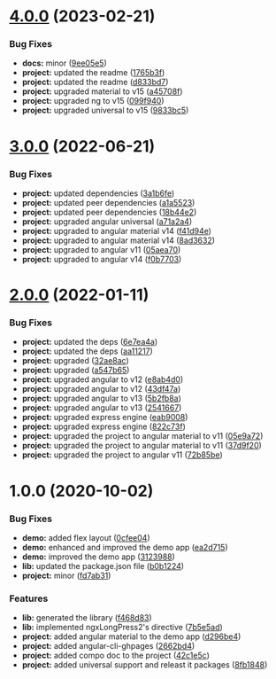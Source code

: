 

# [4.0.0](https://github.com/anthonynahas/ngx-long-press2/compare/3.0.0...4.0.0) (2023-02-21)


### Bug Fixes

* **docs:** minor ([9ee05e5](https://github.com/anthonynahas/ngx-long-press2/commit/9ee05e50bbfee5a04f538b5ef89e2869e14904df))
* **project:** updated the readme ([1765b3f](https://github.com/anthonynahas/ngx-long-press2/commit/1765b3ff2698069eda8a22ce0580fea6add925fe))
* **project:** updated the readme ([d833bd7](https://github.com/anthonynahas/ngx-long-press2/commit/d833bd77fc3d2fc92313c9aab514d297294d8479))
* **project:** upgraded material to v15 ([a45708f](https://github.com/anthonynahas/ngx-long-press2/commit/a45708f600124df975a86d560aba718a1a435213))
* **project:** upgraded ng to v15 ([099f940](https://github.com/anthonynahas/ngx-long-press2/commit/099f940daa40951057eb0f56663896367f1ec128))
* **project:** upgraded universal to v15 ([9833bc5](https://github.com/anthonynahas/ngx-long-press2/commit/9833bc5ba3890626f9719b5c2c23575cf6a69f2f))

# [3.0.0](https://github.com/anthonynahas/ngx-long-press2/compare/2.0.0...3.0.0) (2022-06-21)


### Bug Fixes

* **project:** updated dependencies ([3a1b6fe](https://github.com/anthonynahas/ngx-long-press2/commit/3a1b6fed0ef2a265db703d75d1af3de4f0262d6c))
* **project:** updated peer dependencies ([a1a5523](https://github.com/anthonynahas/ngx-long-press2/commit/a1a5523309ef0cd75d84fe5eb13b9d35a9690721))
* **project:** updated peer dependencies ([18b44e2](https://github.com/anthonynahas/ngx-long-press2/commit/18b44e200e7b27d7969c05213999daccd07bc75e))
* **project:** upgraded angular universal ([a71a2a4](https://github.com/anthonynahas/ngx-long-press2/commit/a71a2a4c6c70523ca62c166111ccc5bdf39e2cb4))
* **project:** upgraded to angular material v14 ([f41d94e](https://github.com/anthonynahas/ngx-long-press2/commit/f41d94eb8cde3a1cce131d2efe2f1afe2ec3d720))
* **project:** upgraded to angular material v14 ([8ad3632](https://github.com/anthonynahas/ngx-long-press2/commit/8ad3632cf6d1eeff2e077bf442e02215c5536f43))
* **project:** upgraded to angular v11 ([05aea70](https://github.com/anthonynahas/ngx-long-press2/commit/05aea70ce9c47fd2f4889c74459fed0665312a93))
* **project:** upgraded to angular v14 ([f0b7703](https://github.com/anthonynahas/ngx-long-press2/commit/f0b77034d19e34983aab43429c7f0f1f233241fe))

# [2.0.0](https://github.com/anthonynahas/ngx-long-press2/compare/1.0.0...2.0.0) (2022-01-11)


### Bug Fixes

* **project:** updated the deps ([6e7ea4a](https://github.com/anthonynahas/ngx-long-press2/commit/6e7ea4a9dcd8db7c7c168b28a00d19b06037bcb9))
* **project:** updated the deps ([aa11217](https://github.com/anthonynahas/ngx-long-press2/commit/aa11217c5f42737b1a5f04056e33074590f6e8fc))
* **project:** upgraded ([32ae8ac](https://github.com/anthonynahas/ngx-long-press2/commit/32ae8ac3299a2516108583b8c0f93f829ea1adfd))
* **project:** upgraded ([a547b65](https://github.com/anthonynahas/ngx-long-press2/commit/a547b656840de4d125d789068064c1465e28256c))
* **project:** upgraded angular to v12 ([e8ab4d0](https://github.com/anthonynahas/ngx-long-press2/commit/e8ab4d06f5ad1f76db6d81096b65ef6b1c981bdd))
* **project:** upgraded angular to v12 ([43df47a](https://github.com/anthonynahas/ngx-long-press2/commit/43df47a3b50cc9963eb1b29374e99247ac64467c))
* **project:** upgraded angular to v13 ([5b2fb8a](https://github.com/anthonynahas/ngx-long-press2/commit/5b2fb8a424106748af1616b744df6bd450eb3c4c))
* **project:** upgraded angular to v13 ([2541667](https://github.com/anthonynahas/ngx-long-press2/commit/25416679e032eb71bed90b4cbf8f75ebe596b110))
* **project:** upgraded express engine ([eab9008](https://github.com/anthonynahas/ngx-long-press2/commit/eab9008f32788ecdaf43e6b6b6abbd02d158e847))
* **project:** upgraded express engine ([822c73f](https://github.com/anthonynahas/ngx-long-press2/commit/822c73f96703aa60930f73722fb1818281c7506d))
* **project:** upgraded the project to angular material to v11 ([05e9a72](https://github.com/anthonynahas/ngx-long-press2/commit/05e9a725cc3e52b5d445e1c7c4fd3995d1d24f02))
* **project:** upgraded the project to angular material to v11 ([37d9f20](https://github.com/anthonynahas/ngx-long-press2/commit/37d9f202b27ea452adbaacfb4822e9ea64a8d3cf))
* **project:** upgraded the project to angular v11 ([72b85be](https://github.com/anthonynahas/ngx-long-press2/commit/72b85be1001f19db522218cb35d6e0838d029da2))

# 1.0.0 (2020-10-02)


### Bug Fixes

* **demo:** added flex layout ([0cfee04](https://github.com/anthonynahas/ngx-long-press2/commit/0cfee043e4a979a5ec31693a6edf7767b08e4aff))
* **demo:** enhanced and improved the demo app ([ea2d715](https://github.com/anthonynahas/ngx-long-press2/commit/ea2d715bbd9680275c7694dd754c428c2fc01038))
* **demo:** improved the demo app ([3123988](https://github.com/anthonynahas/ngx-long-press2/commit/312398868698934a1c6a11e711afa921fc82650d))
* **lib:** updated the package.json file ([b0b1224](https://github.com/anthonynahas/ngx-long-press2/commit/b0b1224d11478d3d7bbad19bae45d20865121055))
* **project:** minor ([fd7ab31](https://github.com/anthonynahas/ngx-long-press2/commit/fd7ab314c5ac5286224987ac3fe49f1fc6fcb71c))


### Features

* **lib:** generated the library ([f468d83](https://github.com/anthonynahas/ngx-long-press2/commit/f468d835e1785037e91f847c7cd1ff1f48d174d4))
* **lib:** implemented ngxLongPress2's directive ([7b5e5ad](https://github.com/anthonynahas/ngx-long-press2/commit/7b5e5adf4d0b2a96d4a74ca4222251baed4b5616))
* **project:** added angular material to the demo app ([d296be4](https://github.com/anthonynahas/ngx-long-press2/commit/d296be4d724de50a0ce89c338281666c65fae753))
* **project:** added angular-cli-ghpages ([2662bd4](https://github.com/anthonynahas/ngx-long-press2/commit/2662bd4f9f1844b4bfee09d854166e04d167e082))
* **project:** added compo doc to the project ([42c1e5c](https://github.com/anthonynahas/ngx-long-press2/commit/42c1e5cd2deb7a221412716b5652e9475a318645))
* **project:** added universal support and releast it packages ([8fb1848](https://github.com/anthonynahas/ngx-long-press2/commit/8fb1848942134e18926647356912eb6b36e7abf9))